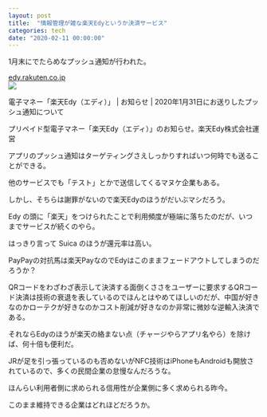 ```yaml
---
layout: post
title:  "情報管理が雑な楽天Edyというか決済サービス"
categories: tech
date: "2020-02-11 00:00:00"
---
```


1月末にでたらめなプッシュ通知が行われた。


<div class="card">
  <a href="https://edy.rakuten.co.jp/info/2020/0131_push/"></a>
  <div class="card__header">
    <a href="https://edy.rakuten.co.jp/info/2020/0131_push/">edy.rakuten.co.jp</a>
  </div>
  <div class="card__image">
    <img src="https://edy.rakuten.co.jp/images/ogp_logo.jpg">
  </div>
  <div class="card__title">
    <p>電子マネー「楽天Edy（エディ）」 | お知らせ | 2020年1月31日にお送りしたプッシュ通知について</p>
  </div>
  <div class="card__description">
    <p>プリペイド型電子マネー「楽天Edy（エディ）」のお知らせ。楽天Edy株式会社運営</p>
  </div>
</div>


アプリのプッシュ通知はターゲティングさえしっかりすればいつ何時でも送ることができる。

他のサービスでも「テスト」とかで送信してくるマヌケ企業もある。

しかし、そちらは謝罪がないので楽天Edyのほうがだいぶマシだろう。

Edy の頭に「楽天」をつけられたことで利用頻度が極端に落ちたのだが、いつまでサービスが続くのやら。

はっきり言って Suica のほうが還元率は高い。

PayPayの対抗馬は楽天PayなのでEdyはこのままフェードアウトしてしまうのだろうか？

QRコードをわざわざ表示して決済する面倒くささをユーザーに要求するQRコード決済は技術の衰退を表しているのでほんとはやめてほしいのだが、中国が好きなのかローテクが好きなのかコスト削減が好きなのか非常に微妙な逆輸入決済である。

それならEdyのほうが楽天の絡まない点（チャージやらアプリ名やら）を除けば、何十倍も便利だ。

JRが足を引っ張っているのも否めないがNFC技術はiPhoneもAndroidも開放されているので、多くの民間企業の怠慢なんだろうな。

ほんらい利用者側に求められる信用性が企業側に多く求められる昨今。

このまま維持できる企業はどれほどだろうか。
